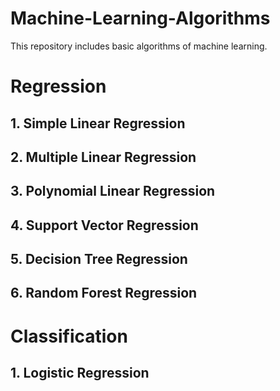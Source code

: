 # Machine-Learning-Algorithms
This repository includes basic algorithms of machine learning.

# Regression
## 1. Simple Linear Regression
## 2. Multiple Linear Regression
## 3. Polynomial Linear Regression 
## 4. Support Vector Regression
## 5. Decision Tree Regression
## 6. Random Forest Regression

# Classification
## 1. Logistic Regression
